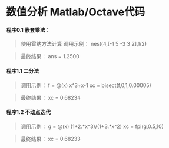 # 数值分析 Matlab/Octave代码
#### 程序0.1 嵌套乘法：
> 使用霍纳方法计算
> 调用示例：
>   nest(4,[-1 5 -3 3 2],1/2)

> 最终结果： 
>   ans =  1.2500

#### 程序1.1 二分法 
> 调用示例：
>   f = @(x) x^3+x-1
>   xc = bisect(f,0,1,0.00005)

> 最终结果：
>   xc =  0.68234

#### 程序1.2 不动点迭代 
> 调用示例：
>   g = @(x) (1+2.*x^3)/(1+3.*x^2)
>   xc = fpi(g,0.5,10)

> 最终结果：
>   xc =  0.68233